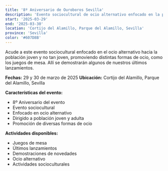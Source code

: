 ```yaml
---
title: '8º Aniversario de Ouroboros Sevilla'
description: 'Evento sociocultural de ocio alternativo enfocado en la población joven en el Parque del Alamillo.'
start: '2025-03-29'
end: '2025-03-30'
location: 'Cortijo del Alamillo, Parque del Alamillo, Sevilla'
province: 'Sevilla'
color: '#607D8B'
---
```


Acude a este evento sociocultural enfocado en el ocio alternativo hacia la población joven y no tan joven, promoviendo distintas formas de ocio, como los juegos de mesa. Allí se demostrarán algunos de nuestros últimos lanzamientos.

**Fechas:** 29 y 30 de marzo de 2025
**Ubicación:** Cortijo del Alamillo, Parque del Alamillo, Sevilla

**Características del evento:**
- 8º Aniversario del evento
- Evento sociocultural
- Enfocado en ocio alternativo
- Dirigido a población joven y adulta
- Promoción de diversas formas de ocio

**Actividades disponibles:**
- Juegos de mesa
- Últimos lanzamientos
- Demostraciones de novedades
- Ocio alternativo
- Actividades socioculturales

